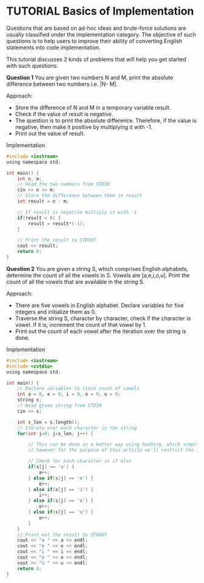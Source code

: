 # TUTORIAL Basics of Implementation

Questions that are based on ad-hoc ideas and brute-force solutions are usually classified under the implementation category. The objective of such questions is to help users to improve their ability of converting English statements into code implementation.

This tutorial discusses 2 kinds of problems that will help you get started with such questions.

**Question 1** You are given two numbers N and M, print the absolute difference between two numbers i.e. |N- M|.

Approach:

- Store the difference of N and M in a temporary variable result.
- Check if the value of result is negative.
- The question is to print the absolute difference. Therefore, if the value is negative, then make it positive by multiplying it with -1.
- Print out the value of result.

Implementation

```c
#include <iostream>
using namespace std;

int main() {
    int n, m;
    // Read the two numbers from STDIN
    cin >> n >> m;
    // Store the difference between them in result
    int result = n - m;

    // If result is negative multiply it with -1
    if(result < 0) {
        result = result*(-1);
    }

    // Print the result to STDOUT
    cout << result;
    return 0;
}
```

**Question 2** You are given a string S, which comprises English alphabets, determine the count of all the vowels in S. Vowels are [a,e,i,o,u]. Print the count of all the vowels that are available in the string S.

Approach:

- There are five vowels in English alphabet. Declare variables for five integers and initialize them as 0.
- Traverse the string S, character by character, check if the character is vowel. If it is, increment the count of that vowel by 1.
- Print out the count of each vowel after the iteration over the string is done.

Implementation

```c
#include <iostream>
#include <cstdio>
using namespace std;

int main() {
    // Declare variables to store count of vowels
    int a = 0, e = 0, i = 0, o = 0, u = 0;
    string s;
    // Read given string from STDIN
    cin >> s;

    int s_len = s.length();
    // Iterate over each character in the string
    for(int j=0; j<s_len; j++) {

        // This can be done in a better way using hashing, which simplifies the implementation,
        // however for the purpose of this article we'll restrict the implementation to naive way

        // Check for each character in if else
        if(s[j] == 'a') {
            a++;
        } else if(s[j] == 'e') {
            e++;
        } else if(s[j] == 'i') {
            i++;
        } else if(s[j] == 'o') {
            o++;
        } else if(s[j] == 'u') {
            u++;
        }
    }
    // Print out the result to STDOUT
    cout << "a " << a << endl;
    cout << "e " << e << endl;
    cout << "i " << i << endl;
    cout << "o " << o << endl;
    cout << "u " << u << endl;
    return 0;
}
```
